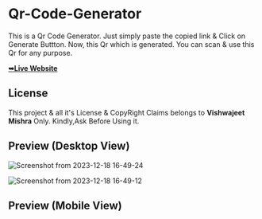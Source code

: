# Qr-Code-Generator

This is a Qr Code Generator. Just simply paste the copied link & Click on Generate Buttton. Now, this Qr which is generated. You can scan & use this Qr for any purpose. 

 <a href="https://vishwajeetmishra4.github.io/Qr-Code-Generator/"><strong>➥Live Website </strong></a>

## License

This project & all it's License & CopyRight Claims belongs to **Vishwajeet Mishra** Only. Kindly,Ask Before Using it. 

## Preview (Desktop View)
![Screenshot from 2023-12-18 16-49-24](https://github.com/vishwajeetmishra4/Age-Calculator/assets/135427511/9cf0850b-9c45-4e42-9cd4-df84e1f58c55)

![Screenshot from 2023-12-18 16-49-12](https://github.com/vishwajeetmishra4/Age-Calculator/assets/135427511/81461b02-e9a3-46da-bfed-43485dd5b709)


## Preview (Mobile View)
